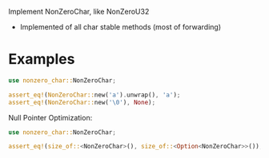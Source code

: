 Implement NonZeroChar, like NonZeroU32

- Implemented of all char stable methods (most of forwarding)

# Examples

```rust
use nonzero_char::NonZeroChar;

assert_eq!(NonZeroChar::new('a').unwrap(), 'a');
assert_eq!(NonZeroChar::new('\0'), None);
```

Null Pointer Optimization:
```rust
use nonzero_char::NonZeroChar;

assert_eq!(size_of::<NonZeroChar>(), size_of::<Option<NonZeroChar>>());
```
